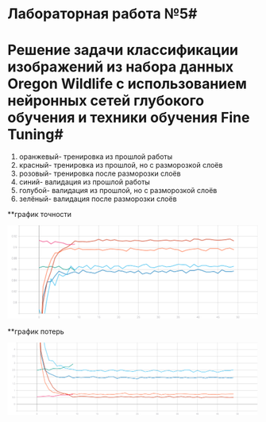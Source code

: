 # Лабораторная работа №5#
# Решение задачи классификации изображений из набора данных Oregon Wildlife с использованием нейронных сетей глубокого обучения и техники обучения Fine Tuning#

1. оранжевый- тренировка из прошлой работы
2. красный- тренировка из прошлой, но с разморозкой слоёв
3. розовый- тренировка после разморозки слоёв
4. синий- валидация из прошлой работы
5. голубой- валидация из прошлой, но с разморозкой слоёв
6. зелёный- валидация после разморозки слоёв


**график точности


 ![1.1](https://github.com/YurchenokMaxim/lab5/blob/main/epoch_categorical_accuracy.svg)
 
 
 **график потерь
 
 
 ![1.2](https://github.com/YurchenokMaxim/lab5/blob/main/epoch_loss.svg)
